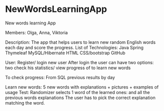 # NewWordsLearningApp
New words learning App

Members: Olga, Anna, Viktoria


Description: The app that helps users to learn new random English words each day and score the progress. 
List of Technologies: 
Java
Spring
Thymeleaf
MySQL/Hibernate
HTML
CSS/bootstrap
GitHub

User:
Register/ login new user
After login the user can have two options: two check his statistics/ view progress of to learn new words

To check progress:
From SQL previous results by day

Learn new words:
5 new words with explanations + pictures + examples of usage
Test: 
Randomizer selects 1 word of the learned ones: and all the previous words explanations
The user has to pick the correct explanation matching the word.


